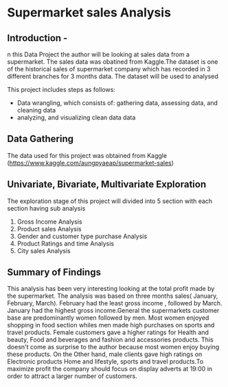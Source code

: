 # Supermarket sales Analysis

## Introduction - 
n this Data Project the author will be looking at sales data from a supermarket. The sales data was obatined from Kaggle.The dataset is one of the historical sales of supermarket company which has recorded in 3 different branches for 3 months data. The dataset will be used to analysed


This project includes steps as follows:
- Data wrangling, which consists of: gathering data, assessing data, and cleaning data 
- analyzing, and visualizing clean data data

## Data Gathering
The data used for this project was obtained from Kaggle (https://www.kaggle.com/aungpyaeap/supermarket-sales)  

## Univariate, Bivariate, Multivariate Exploration 
The exploration stage of this project will divided into 5 section with each section having sub analysis
1. Gross Income Analysis
2. Product sales Analysis
3. Gender and customer type purchase Analysis
4. Product Ratings and time Analysis
5. City sales Analysis

## Summary of Findings
This analysis has been very interesting looking at the total profit made by the supermarket. The analysis was based on three months sales( January, February, March). February had the least gross income , followed by March. January had the highest gross income.General the supermarkets customer base are predominantly women followed by men. Most women enjoyed shopping in food section whiles men made high purchases on sports and travel  products. Female customers gave a higher ratings for Health and beauty, Food and beverages and fashion and accessories products. This doesn't come as surprise to the author because most women enjoy buying these products. On the Other hand, male clients gave high ratings on Electronic products Home and lifestyle, sports and travel products.To maximize profit the company should focus on display adverts at 19:00 in order to attract a larger number of customers. 

